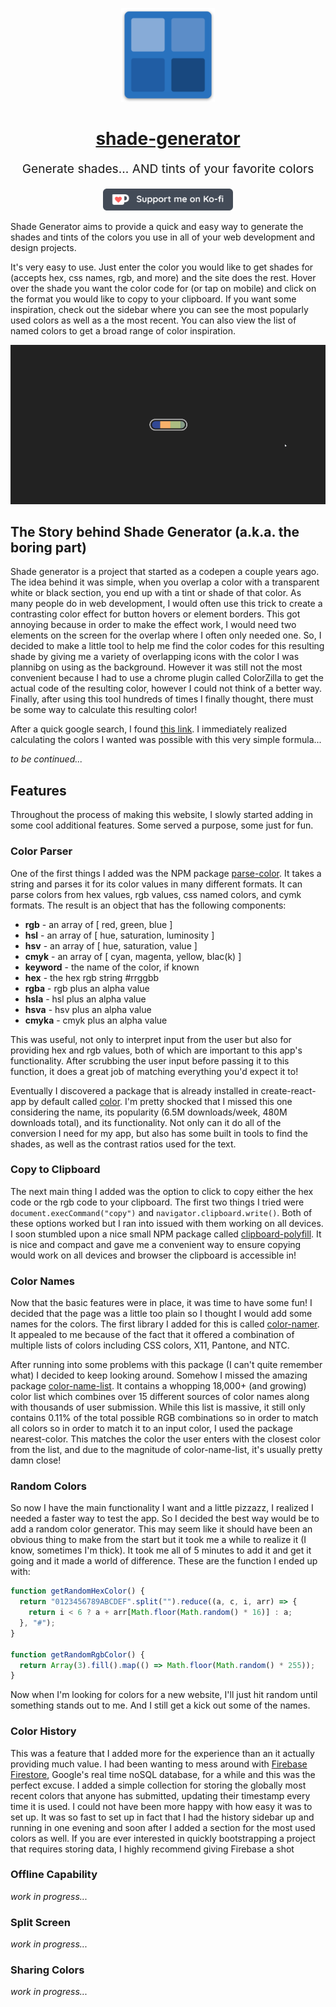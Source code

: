 <p align="center" style="color: #343a40">
  <a href="https://slicemap.com" target="_blank"><img src="./public/icons/android-chrome-192x192.png" alt="shade generator logo" height="150"></a>
  <h1 align="center"><a href="https://www.shadegenerator.com" target="_blank">shade-generator</a></h1>
</p>
<p align="center" style="font-size: 1.2rem;">Generate shades... AND tints of your favorite colors</p>
<p align="center"><a href="https://ko-fi.com/D1D513LDD" target="_blank"><img src="./github/ko-fi.png" alt="Support me on Ko-fi" height="35"></a></p>

Shade Generator aims to provide a quick and easy way to generate the shades and tints of the colors you use in all of your web development and design projects.

It's very easy to use.  Just enter the color you would like to get shades for (accepts hex, css names, rgb, and more) and the site does the rest.  Hover over the shade you want the color code for (or tap on mobile) and click on the format you would like to copy to your clipboard.  If you want some inspiration, check out the sidebar where you can see the most popularly used colors as well as a the most recent.  You can also view the list of named colors to get a broad range of color inspiration.

![](github/demo_small.gif)

## The Story behind Shade Generator (a.k.a. the boring part)
Shade generator is a project that started as a codepen a couple years ago. The idea behind it was simple, when you overlap a color with a transparent white or black section, you end up with a tint or shade of that color. As many people do in web development, I would often use this trick to create a contrasting color effect for button hovers or element borders. This got annoying because in order to make the effect work, I would need two elements on the screen for the overlap where I often only needed one. So, I decided to make a little tool to help me find the color codes for this resulting shade by giving me a variety of overlapping icons with the color I was plannibg on using as the background. However it was still not the most convenient because I had to use a chrome plugin called ColorZilla to get the actual code of the resulting color, however I could not think of a better way. Finally, after using this tool hundreds of times I finally thought, there must be some way to calculate this resulting color!

After a quick google search, I found [this link](https://www.viget.com/articles/equating-color-and-transparency/). I immediately realized calculating the colors I wanted was possible with this very simple formula...

*to be continued...*

## Features

Throughout the process of making this website, I slowly started adding in some cool additional features. Some served a purpose, some just for fun.

### Color Parser

One of the first things I added was the NPM package [parse-color](https://www.npmjs.com/package/parse-color). It takes a string and parses it for its color values in many different formats. It can parse colors from hex values, rgb values, css named colors, and cymk formats. The result is an object that has the following components:

* **rgb** - an array of [ red, green, blue ]
* **hsl** - an array of [ hue, saturation, luminosity ]
* **hsv** - an array of [ hue, saturation, value ]
* **cmyk** - an array of [ cyan, magenta, yellow, blac(k) ]
* **keyword** - the name of the color, if known
* **hex** - the hex rgb string #rrggbb
* **rgba** - rgb plus an alpha value
* **hsla** - hsl plus an alpha value
* **hsva** - hsv plus an alpha value
* **cmyka** - cmyk plus an alpha value

This was useful, not only to interpret input from the user but also for providing hex and rgb values, both of which are important to this app's functionality. After scrubbing the user input before passing it to this function, it does a great job of matching everything you'd expect it to!

Eventually I discovered a package that is already installed in create-react-app by default called [color](https://www.npmjs.com/package/color).  I'm pretty shocked that I missed this one considering the name, its popularity (6.5M downloads/week, 480M downloads total), and its functionality.  Not only can it do all of the conversion I need for my app, but also has some built in tools to find the shades, as well as the contrast ratios used for the text.

### Copy to Clipboard

The next main thing I added was the option to click to copy either the hex code or the rgb code to your clipboard. The first two things I tried were `document.execCommand("copy")` and `navigator.clipboard.write()`. Both of these options worked but I ran into issued with them working on all devices. I soon stumbled upon a nice small NPM package called [clipboard-polyfill](https://www.npmjs.com/package/clipboard-polyfill). It is nice and compact and gave me a convenient way to ensure copying would work on all devices and browser the clipboard is accessible in!

### Color Names
Now that the basic features were in place, it was time to have some fun! I decided that the page was a little too plain so I thought I would add some names for the colors. The first library I added for this is called [color-namer](https://www.npmjs.com/package/color-namer). It appealed to me because of the fact that it offered a combination of multiple lists of colors including CSS colors, X11, Pantone, and NTC.

After running into some problems with this package (I can't quite remember what) I decided to keep looking around. Somehow I missed the amazing package [color-name-list](https://www.npmjs.com/package/color-name-list). It contains a whopping 18,000+ (and growing) color list which combines over 15 different sources of color names along with thousands of user submission. While this list is massive, it still only contains 0.11% of the total possible RGB combinations so in order to match all colors so in order to match it to an input color, I used the package nearest-color. This matches the color the user enters with the closest color from the list, and due to the magnitude of color-name-list, it's usually pretty damn close!

### Random Colors

So now I have the main functionality I want and a little pizzazz, I realized I needed a faster way to test the app. So I decided the best way would be to add a random color generator. This may seem like it should have been an obvious thing to make from the start but it took me a while to realize it (I know, sometimes I'm thick). It took me all of 5 minutes to add it and get it going and it made a world of difference. These are the function I ended up with:

```js
function getRandomHexColor() {
  return "0123456789ABCDEF".split("").reduce((a, c, i, arr) => {
    return i < 6 ? a + arr[Math.floor(Math.random() * 16)] : a;
  }, "#");
}

function getRandomRgbColor() {
  return Array(3).fill().map(() => Math.floor(Math.random() * 255));
}
```
 Now when I'm looking for colors for a new website, I'll just hit random until something stands out to me. And I still get a kick out some of the names.

### Color History
This was a feature that I added more for the experience than an it actually providing much value. I had been wanting to mess around with [Firebase Firestore](https://firebase.google.com/), Google's real time noSQL database, for a while and this was the perfect excuse. I added a simple collection for storing the globally most recent colors that anyone has submitted, updating their timestamp every time it is used. I could not have been more happy with how easy it was to set up. It was so fast to set up in fact that I had the history sidebar up and running in one evening and soon after I added a section for the most used colors as well. If you are ever interested in quickly bootstrapping a project that requires storing data, I highly recommend giving Firebase a shot

### Offline Capability
*work in progress...*

### Split Screen
*work in progress...*

### Sharing Colors
*work in progress...*

